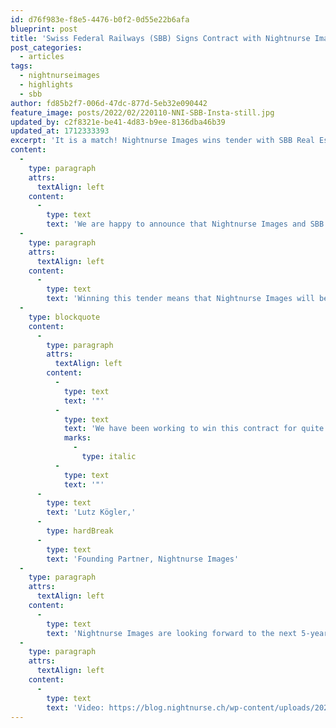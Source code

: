 ```yaml
---
id: d76f983e-f8e5-4476-b0f2-0d55e22b6afa
blueprint: post
title: 'Swiss Federal Railways (SBB) Signs Contract with Nightnurse Images'
post_categories:
  - articles
tags:
  - nightnurseimages
  - highlights
  - sbb
author: fd85b2f7-006d-47dc-877d-5eb32e090442
feature_image: posts/2022/02/220110-NNI-SBB-Insta-still.jpg
updated_by: c2f8321e-be41-4d83-b9ee-8136dba46b39
updated_at: 1712333393
excerpt: 'It is a match! Nightnurse Images wins tender with SBB Real Estate.'
content:
  -
    type: paragraph
    attrs:
      textAlign: left
    content:
      -
        type: text
        text: 'We are happy to announce that Nightnurse Images and SBB Real Estate have signed a 5-year framework contract. Nightnurse Images won the tender back in September 2021 and recently it was made official.'
  -
    type: paragraph
    attrs:
      textAlign: left
    content:
      -
        type: text
        text: 'Winning this tender means that Nightnurse Images will be producing all visualization products needed for real estate marketing for SBB Real Estate and their sub-contractors for the next 5-years.'
  -
    type: blockquote
    content:
      -
        type: paragraph
        attrs:
          textAlign: left
        content:
          -
            type: text
            text: '"'
          -
            type: text
            text: 'We have been working to win this contract for quite some time, and we are happy that we succeeded. We look forward to the collaboration with the great team from SBB Real Estate and their sub-contractors'
            marks:
              -
                type: italic
          -
            type: text
            text: '"'
      -
        type: text
        text: 'Lutz Kögler,'
      -
        type: hardBreak
      -
        type: text
        text: 'Founding Partner, Nightnurse Images'
  -
    type: paragraph
    attrs:
      textAlign: left
    content:
      -
        type: text
        text: 'Nightnurse Images are looking forward to the next 5-years with the SBB Real Estate Team and their sub-contractors.'
  -
    type: paragraph
    attrs:
      textAlign: left
    content:
      -
        type: text
        text: 'Video: https://blog.nightnurse.ch/wp-content/uploads/2022/02/220110-NNI-SBB-Insta-anim-white.mp4'
---
```

